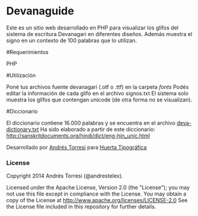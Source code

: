 Devanaguide
===========

Este es un sitio web desarrollado en PHP para visualizar los glifos del sistema de escritura Devanagari en diferentes diseños.
Además muestra el signo en un contexto de 100 palabras que lo utilizan.

#Requerimientos

PHP

#Utilización

Poné tus archivos fuente devanagari (.otf o .ttf) en la carpeta *fonts* 
Podés editar la información de cada glifo en el archivo signos.txt
El sistema solo muestra los glifos que contengan unicode (de otra forma no se visualizan).

#Diccionario

El diccionario contiene 16.000 palabras y se encuentra en el archivo [deva-dictionary.txt](https://github.com/andrestelex/devanaguide/blob/master/deva-dictionary.txt)
Ha sido elaborado a partir de este diccionario: http://sanskritdocuments.org/hindi/dict/eng-hin_unic.html


Desarrollado por [Andrés Torresi](mailto:andres@huertatipografica.com) para [Huerta Tipográfica](http://www.huertatipografica.com)


### License

Copyright 2014 Andrés Torresi (@andrestelex).

Licensed under the Apache License, Version 2.0 (the "License");
you may not use this file except in compliance with the License.
You may obtain a copy of the License at http://www.apache.org/licenses/LICENSE-2.0
See the License file included in this repository for further details.
